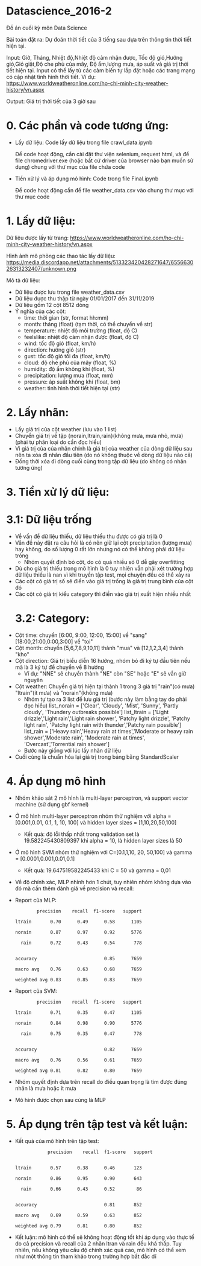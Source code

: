 # Datascience_2016-2
Đồ án cuối kỳ môn Data Science

Bài toán đặt ra: Dự đoán thời tiết của 3 tiếng sau dựa trên thông tin thời tiết hiện tại.

Input: Giờ, Tháng, Nhiệt độ,Nhiệt độ cảm nhận được, Tốc độ gió,Hướng gió,Gió giật,Độ che phủ của mây, Độ ẩm,lượng mưa, áp suất và giá trị thời tiết hiện tại. Input có thể lấy từ các cảm biến tự lắp đặt hoặc các trang mạng có cập nhật tình hình thời tiết. Ví dụ: https://www.worldweatheronline.com/ho-chi-minh-city-weather-history/vn.aspx

Output: Giá trị thời tiết của 3 giờ sau
# 0. Các phần và code tương ứng:
- Lấy dữ liệu:
    Code lấy dữ liệu trong file crawl_data.ipynb
    
    Để code hoạt động, cần cài đặt thư viện selenium, request html, và để file chromedriver.exe (hoặc bất cứ driver của browser nào bạn muốn sử dụng) chung với thư mục của file chứa code
    
- Tiền xử lý và áp dụng mô hình:
    Code trong file Final.ipynb
    
    Để code hoạt động cần để file weather_data.csv vào chung thư mục với thư mục code
# 1. Lấy dữ liệu:

Dữ liệu được lấy từ trang: https://www.worldweatheronline.com/ho-chi-minh-city-weather-history/vn.aspx

Hỉnh ảnh mô phỏng các thao tác lấy dữ liệu:
https://media.discordapp.net/attachments/513323420428271647/655663026313232407/unknown.png



Mô tả dữ liệu:
- Dữ liệu được lưu trong file weather_data.csv
- Dữ liệu được thu thập từ ngày 01/01/2017 đến 31/11/2019
- Dữ liệu gồm 12 cột 8512 dòng
- Ý nghĩa của các cột:
    - time: thời gian (str, format hh:mm)
    - month: tháng (float) (tạm thời, có thể chuyển về str)
    - temperature: nhiệt độ môi trường (float, độ C)
    - feelslike: nhiệt độ cảm nhận được (float, độ C)
    - wind: tốc độ gió (float, km/h)
    - direction: hướng gió (str)
    - gust: tốc độ gió tối đa (float, km/h)
    - cloud: độ che phủ của mây (float, %)
    - humidity: độ ẩm không khí (float, %)
    - precipitation: lượng mưa (float, mm)
    - pressure: áp suất không khí (float, bm)
    - weather: tình hình thời tiết hiện tại (str)   
# 2. Lấy nhãn:
- Lấy giá trị của cột weather (lưu vào 1 list)
- Chuyển giá trị về tập {norain,ltrain,rain}(không mưa, mưa nhỏ, mưa) (phải tự phân loại do cần đọc hiểu)
- Vì giá trị của của nhãn chính là giá trị của weather của dòng dữ liệu sau nên ta xóa đi nhãn đầu tiên (do nó không thuộc về dòng dữ liệu nào cả)
- Đồng thời xóa đi dòng cuối cùng trong tập dữ liệu (do không có nhãn tương ứng)
 
# 3. Tiền xử lý dữ liệu:
   # 3.1: Dữ liệu trống
    
- Về vấn đề dữ liệu thiếu, dữ liệu thiếu thu được có giá trị là 0
- Vắn đề này đặt ra câu hỏi là có nên giữ lại cột precipitation (lượng mưa) hay không, do số lượng 0 rất lớn nhưng nó có thể không phải dữ liệu trống
    - Nhóm quyết định bỏ cột, do có quá nhiều só 0 dễ gây overfitting 
- Dù cho giá trị thiếu trong mô hình là 0 tuy nhiên vẫn phải xét trường hợp dữ liệu thiếu là nan vì khi truyền tập test, mọi chuyện đều có thể xảy ra
- Các cột có giá trị số sẽ điền vào giá trị trống là giá trị trung bình của cột đó
- Các cột có giá trị kiểu category thì điền vào giá trị xuất hiện nhiều nhất
    # 3.2: Category:
- Cột time: chuyển [6:00, 9:00, 12:00, 15:00] về "sang" [18:00,21:00,0:00,3:00] về "toi"
- Cột month: chuyển [5,6,7,8,9,10,11] thành "mua" và [12,1,2,3,4] thành "kho"
- Cột direction: Giá trị biểu diễn 16 hướng, nhóm bỏ đi ký tự đầu tiên nếu mã là 3 ký tự để chuyển về 8 hướng 
    - Ví dụ: "NNE" sẽ chuyển thành "NE" còn "SE" hoặc "E" sẽ vẫn giữ nguyên
- Cột weather: Chuyển giá trị hiện tại thành 1 trong 3 giá trị "rain"(có mưa) "ltrain"(ít mưa) và "norain"(không mưa)
    - Nhóm tự tạo ra 3 list để lưu giá trị (bước này làm bằng tay do phải đọc hiểu)
        list_norain = ['Clear', 'Cloudy', 'Mist', 'Sunny', 'Partly cloudy', 'Thundery outbreaks possible']
        list_ltrain = ['Light drizzle','Light rain','Light rain shower', 'Patchy light drizzle', 'Patchy light rain', 'Patchy light rain with thunder','Patchy rain possible']
        list_rain = ['Heavy rain','Heavy rain at times','Moderate or heavy rain shower','Moderate rain', 'Moderate rain at times', 'Overcast','Torrential rain shower']
    - Bước này giống với lúc lấy nhãn dữ liệu
- Cuối cùng là chuẩn hóa lại giá trị trong bảng bằng StandardScaler
# 4. Áp dụng mô hình
- Nhóm khảo sát 2 mô hình là multi-layer perceptron, và support vector machine (sử dụng gbf kernel)
- Ở mô hình multi-layer perceptron nhóm thử nghiệm với alpha = [0.001,0.01, 0.1, 1, 10, 100] và hidden layer sizes = [1,10,20,50,100]
    - Kết quả: độ lỗi thấp nhất trong validation set là 19.582245430809397 khi alpha = 10, là hidden layer sizes là 50
- Ở mô hình SVM nhóm thử nghiệm với C=[0.1,1,10, 20, 50,100] và gamma  = [0.0001,0.001,0.01,0.1]
    - Kết quả: 19.647519582245433 khi C = 50 và gamma = 0,01
- Về độ chính xác, MLP nhỉnh hơn 1 chút, tuy nhiên nhóm không dựa vào đó mà cần thêm đánh giá về precision và recall:
- Report của MLP:

              precision    recall  f1-score   support

      ltrain       0.70      0.49      0.58      1105
      
      norain       0.87      0.97      0.92      5776
      
        rain       0.72      0.43      0.54       778


      accuracy                         0.85      7659
    
      macro avg    0.76      0.63      0.68      7659
   
      weighted avg 0.83      0.85      0.83      7659

- Report của SVM:

              precision    recall  f1-score   support

      ltrain       0.71      0.35      0.47      1105
      
      norain       0.84      0.98      0.90      5776
      
        rain       0.75      0.35      0.47       778


      accuracy                         0.82      7659
    
      macro avg    0.76      0.56      0.61      7659
    
      weighted avg 0.81      0.82      0.80      7659

- Nhóm quyết định dựa trên recall do điều quan trọng là tìm được đúng nhãn là mưa hoặc ít mưa
- Mô hinh được chọn sau cùng là MLP

# 5. Áp dụng trên tập test và kết luận:
- Kết quả của mô hình trên tập test:
    
                  precision    recall  f1-score   support


      ltrain       0.57      0.38      0.46       123
      
      norain       0.86      0.95      0.90       643
      
        rain       0.66      0.43      0.52        86


      accuracy                         0.81       852
    
      macro avg    0.69      0.59      0.63       852
   
      weighted avg 0.79      0.81      0.80       852

- Kết luận: mô hình có thể sẽ không hoạt động tốt khi áp dụng vào thực tế do cả precision và recall của 2 nhãn ltran và rain đều khá thấp. Tuy nhiên, nếu không yêu cầu độ chính xác quá cao, mô hình có thể xem như một thông tin tham khảo trong trường hợp bất đắc dĩ
